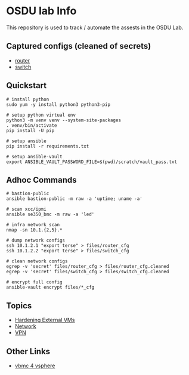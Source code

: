 # OSDU lab Info

This repository is used to track / automate the assests in the OSDU Lab.

## Captured configs (cleaned of secrets)
- [router](files/router_cfg.cleaned)
- [switch](files/switch_cfg.cleaned)

## Quickstart
```
# install python
sudo yum -y install python3 python3-pip

# setup python virtual env
python3 -m venv venv --system-site-packages
. venv/bin/activate
pip install -U pip

# setup ansible
pip install -r requirements.txt

# setup ansible-vault
export ANSIBLE_VAULT_PASSWORD_FILE=$(pwd)/scratch/vault_pass.txt
```

## Adhoc Commands
```
# bastion-public
ansible bastion-public -m raw -a 'uptime; uname -a'

# scan xcc/ipmi
ansible se350_bmc -m raw -a 'led'

# infra network scan
nmap -sn 10.1.{2,5}.*

# dump network configs
ssh 10.1.2.1 "export terse" > files/router_cfg
ssh 10.1.2.2 "export terse" > files/switch_cfg

# clean network configs
egrep -v 'secret' files/router_cfg > files/router_cfg.cleaned
egrep -v 'secret' files/switch_cfg > files/switch_cfg.cleaned

# encrypt full config
ansible-vault encrypt files/*_cfg
```

## Topics
- [Hardening External VMs](docs/HARDENING.md)
- [Network](docs/NETWORK.md)
- [VPN](docs/VPN.md)

## Other Links
- [vbmc 4 vsphere](https://github.com/kurokobo/virtualbmc-for-vsphere)
